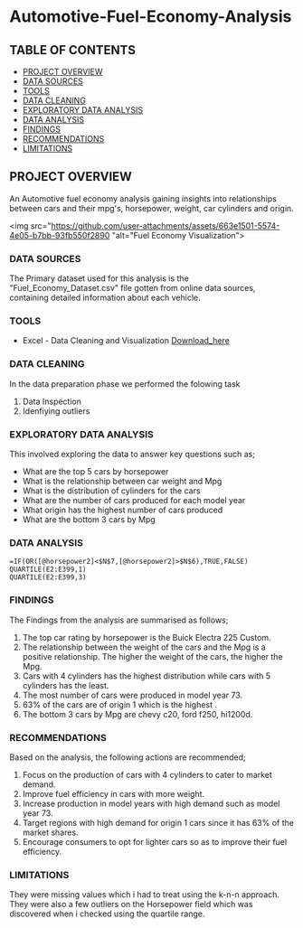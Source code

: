 # Automotive-Fuel-Economy-Analysis

## TABLE OF CONTENTS

 - [PROJECT OVERVIEW](#project-overview)
 - [DATA SOURCES](#data-sources)
 - [TOOLS](#tools)
 - [DATA CLEANING](#data-cleaning)
 - [EXPLORATORY DATA ANALYSIS](#exploratory-data-analysis)
 - [DATA ANALYSIS](#data-analysis)
 - [FINDINGS](#findings)
 - [RECOMMENDATIONS](#recommendations)
 - [LIMITATIONS](#limitations)

## PROJECT OVERVIEW

An Automotive fuel economy analysis gaining insights into relationships between cars and their mpg's, horsepower, weight, car cylinders and origin.



<img src="https://github.com/user-attachments/assets/663e1501-5574-4e05-b7bb-93fb550f2890 "alt="Fuel Economy Visualization">


### DATA SOURCES

The Primary dataset used for this analysis is the "Fuel_Economy_Dataset.csv" file gotten from online data sources, containing detailed information about each vehicle.

### TOOLS
- Excel - Data Cleaning and Visualization [Download_here](https://microsoft.com)

### DATA CLEANING

In the data preparation phase we performed the folowing task
1. Data Inspection
2. Idenfiying outliers

### EXPLORATORY DATA ANALYSIS
This involved exploring the data to answer key questions such as;

 - What are the top 5 cars by horsepower
 - What is the relationship between car weight and Mpg
 - What is the distribution of cylinders for the cars
 - What are the number of cars produced for each model year
 - What origin has the highest number of cars produced
 - What are the bottom 3 cars by Mpg

### DATA ANALYSIS

```Excel
=IF(OR([@horsepower2]<$N$7,[@horsepower2]>$N$6),TRUE,FALSE)
QUARTILE(E2:E399,1)
QUARTILE(E2:E399,3)
```
### FINDINGS

The Findings from the analysis are summarised as follows;
1. The top car rating by horsepower is the Buick Electra 225 Custom.
2. The relationship between the weight of the cars and the Mpg is a positive relationship. The higher the weight of the cars, the higher the Mpg.
3. Cars with 4 cylinders has the highest distribution while cars with 5 cylinders has the least.
4. The most number of cars were produced in model year 73.
5. 63% of the cars are of origin 1 which is the highest .
6. The bottom 3 cars by Mpg are chevy c20, ford f250, hi1200d.

### RECOMMENDATIONS
Based on the analysis, the following actions are recommended;
1. Focus on the production of cars with 4 cylinders to cater to market demand.
2. Improve fuel efficiency in cars with more weight.
3. Increase production in model years with high demand such as model year 73.
4. Target regions with high demand for origin 1 cars since it has 63% of the market shares.
5. Encourage consumers to opt for lighter cars so as to improve their fuel efficiency.


### LIMITATIONS

They were missing values which i had to treat using the k-n-n approach. They were also a few outliers on the Horsepower field which was discovered when i checked using the quartile range.
